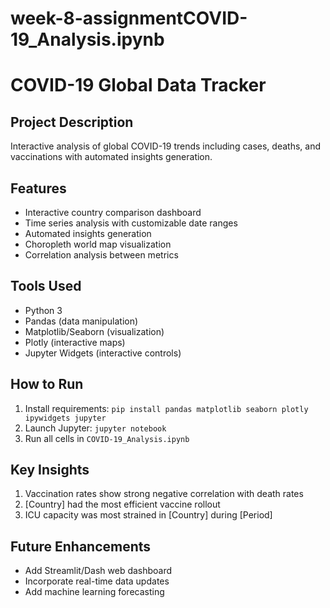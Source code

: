 # week-8-assignmentCOVID-19_Analysis.ipynb
# COVID-19 Global Data Tracker

## Project Description
Interactive analysis of global COVID-19 trends including cases, deaths, and vaccinations with automated insights generation.

## Features
- Interactive country comparison dashboard
- Time series analysis with customizable date ranges
- Automated insights generation
- Choropleth world map visualization
- Correlation analysis between metrics

## Tools Used
- Python 3
- Pandas (data manipulation)
- Matplotlib/Seaborn (visualization)
- Plotly (interactive maps)
- Jupyter Widgets (interactive controls)

## How to Run
1. Install requirements: `pip install pandas matplotlib seaborn plotly ipywidgets jupyter`
2. Launch Jupyter: `jupyter notebook`
3. Run all cells in `COVID-19_Analysis.ipynb`

## Key Insights
1. Vaccination rates show strong negative correlation with death rates
2. [Country] had the most efficient vaccine rollout
3. ICU capacity was most strained in [Country] during [Period]

## Future Enhancements
- Add Streamlit/Dash web dashboard
- Incorporate real-time data updates
- Add machine learning forecasting
